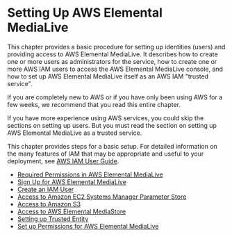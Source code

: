 # Setting Up AWS Elemental MediaLive<a name="setting-up"></a>

This chapter provides a basic procedure for setting up identities \(users\) and providing access to AWS Elemental MediaLive\. It describes how to create one or more users as administrators for the service, how to create one or more AWS IAM users to access the AWS Elemental MediaLive console, and how to set up AWS Elemental MediaLive itself as an AWS IAM "trusted service"\. 

If you are completely new to AWS or if you have only been using AWS for a few weeks, we recommend that you read this entire chapter\. 

If you have more experience using AWS services, you could skip the sections on setting up users\. But you must read the section on setting up AWS Elemental MediaLive as a trusted service\. 

This chapter provides steps for a basic setup\. For detailed information on the many features of IAM that may be appropriate and useful to your deployment, see [AWS IAM User Guide](http://docs.aws.amazon.com/IAM/latest/UserGuide/)\.


+ [Required Permissions in AWS Elemental MediaLive](required-access.md)
+ [Sign Up for AWS Elemental MediaLive](setting-up-aws-sign-up.md)
+ [Create an IAM User](setting-up-create-iam-user.md)
+ [Access to Amazon EC2 Systems Manager Parameter Store](about-EC2Password.md)
+ [Access to Amazon S3](about-S3-access.md)
+ [Access to AWS Elemental MediaStore](about-mediastore-access.md)
+ [Setting up Trusted Entity](trusted-entity-role.md)
+ [Set up Permissions for AWS Elemental MediaLive](permissions-medialive.md)